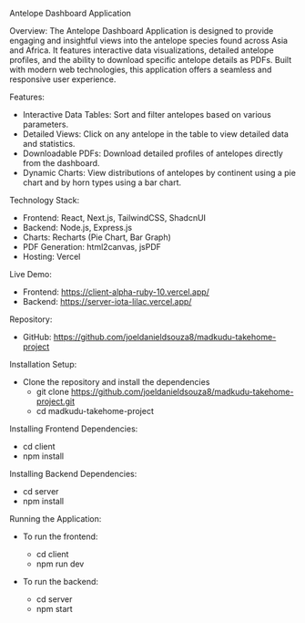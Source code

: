 Antelope Dashboard Application

Overview:
The Antelope Dashboard Application is designed to provide engaging and insightful views into the antelope species found across Asia and Africa. It features interactive data visualizations, detailed antelope profiles, and the ability to download specific antelope details as PDFs. Built with modern web technologies, this application offers a seamless and responsive user experience.

Features:
- Interactive Data Tables: Sort and filter antelopes based on various parameters.
- Detailed Views: Click on any antelope in the table to view detailed data and statistics.
- Downloadable PDFs: Download detailed profiles of antelopes directly from the dashboard.
- Dynamic Charts: View distributions of antelopes by continent using a pie chart and by horn types using a bar chart.
  
Technology Stack:
- Frontend: React, Next.js, TailwindCSS, ShadcnUI
- Backend: Node.js, Express.js
- Charts: Recharts (Pie Chart, Bar Graph)
- PDF Generation: html2canvas, jsPDF
- Hosting: Vercel
  
Live Demo: 
- Frontend: https://client-alpha-ruby-10.vercel.app/
- Backend: https://server-iota-lilac.vercel.app/
  
Repository:
- GitHub: https://github.com/joeldanieldsouza8/madkudu-takehome-project
  
Installation Setup:
- Clone the repository and install the dependencies
  - git clone https://github.com/joeldanieldsouza8/madkudu-takehome-project.git
  - cd madkudu-takehome-project

Installing Frontend Dependencies:
- cd client
- npm install
  
Installing Backend Dependencies:
- cd server
- npm install

Running the Application:
- To run the frontend:
  - cd client
  - npm run dev

- To run the backend:
  - cd server
  - npm start
